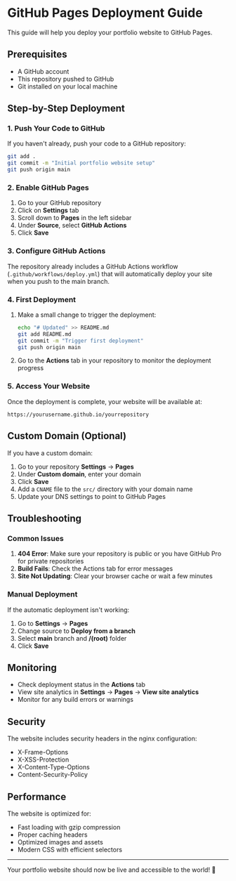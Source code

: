 # GitHub Pages Deployment Guide

This guide will help you deploy your portfolio website to GitHub Pages.

## Prerequisites

- A GitHub account
- This repository pushed to GitHub
- Git installed on your local machine

## Step-by-Step Deployment

### 1. Push Your Code to GitHub

If you haven't already, push your code to a GitHub repository:

```bash
git add .
git commit -m "Initial portfolio website setup"
git push origin main
```

### 2. Enable GitHub Pages

1. Go to your GitHub repository
2. Click on **Settings** tab
3. Scroll down to **Pages** in the left sidebar
4. Under **Source**, select **GitHub Actions**
5. Click **Save**

### 3. Configure GitHub Actions

The repository already includes a GitHub Actions workflow (`.github/workflows/deploy.yml`) that will automatically deploy your site when you push to the main branch.

### 4. First Deployment

1. Make a small change to trigger the deployment:
   ```bash
   echo "# Updated" >> README.md
   git add README.md
   git commit -m "Trigger first deployment"
   git push origin main
   ```

2. Go to the **Actions** tab in your repository to monitor the deployment progress

### 5. Access Your Website

Once the deployment is complete, your website will be available at:
```
https://yourusername.github.io/yourrepository
```

## Custom Domain (Optional)

If you have a custom domain:

1. Go to your repository **Settings** → **Pages**
2. Under **Custom domain**, enter your domain
3. Click **Save**
4. Add a `CNAME` file to the `src/` directory with your domain name
5. Update your DNS settings to point to GitHub Pages

## Troubleshooting

### Common Issues

1. **404 Error**: Make sure your repository is public or you have GitHub Pro for private repositories
2. **Build Fails**: Check the Actions tab for error messages
3. **Site Not Updating**: Clear your browser cache or wait a few minutes

### Manual Deployment

If the automatic deployment isn't working:

1. Go to **Settings** → **Pages**
2. Change source to **Deploy from a branch**
3. Select **main** branch and **/(root)** folder
4. Click **Save**

## Monitoring

- Check deployment status in the **Actions** tab
- View site analytics in **Settings** → **Pages** → **View site analytics**
- Monitor for any build errors or warnings

## Security

The website includes security headers in the nginx configuration:
- X-Frame-Options
- X-XSS-Protection
- X-Content-Type-Options
- Content-Security-Policy

## Performance

The website is optimized for:
- Fast loading with gzip compression
- Proper caching headers
- Optimized images and assets
- Modern CSS with efficient selectors

---

Your portfolio website should now be live and accessible to the world! 🚀 